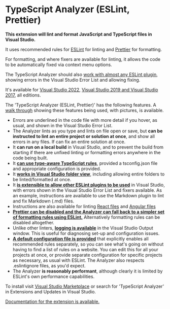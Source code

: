 # TypeScript Analyzer (ESLint, Prettier)

**This extension will lint and format JavaScript and TypeScript files in Visual Studio.**  

It uses recommended rules for [ESLint](https://eslint.org/) for linting and [Prettier](https://prettier.io/) for formatting.  

For formatting, and where fixers are available for linting, it allows the code to be automatically fixed via context menu options.

The TypeScript Analyzer should also [work with almost any ESLint plugin](https://rich-newman.github.io/typescript-analyzer-eslint-prettier/plugins.html), showing errors in the Visual Studio Error List and allowing fixing.

It's available for [Visual Studio 2022](https://marketplace.visualstudio.com/items?itemName=RichNewman.TypeScriptAnalyzerEslintPrettier), [Visual Studio 2019 and Visual Studio 2017](https://marketplace.visualstudio.com/items?itemName=RichNewman.TypeScriptAnalyzerEslintPrettier2019), all editions.

 The 'TypeScript Analyzer (ESLint, Prettier)' has the following features. A [walk through](https://rich-newman.github.io/typescript-analyzer-eslint-prettier/walkthrough.html) showing these features being used, with pictures, is available.

- Errors are underlined in the code file with more detail if you hover, as usual, and shown in the Visual Studio Error List.
- The Analyzer lints as you type and lints on file open or save, but **can be instructed to lint an entire project or solution at once**, and show all errors in any files.  If can fix an entire solution at once.
- It **can run on a local build** in Visual Studio, and to prevent the build from starting if there are unfixed linting or formatting errors anywhere in the code being built.
- It **[can use type-aware TypeScript rules](https://rich-newman.github.io/typescript-analyzer-eslint-prettier/typeinformation.html)**, provided a tsconfig.json file and appropriate configuration is provided.
- It **[works in Visual Studio folder view](https://rich-newman.github.io/typescript-analyzer-eslint-prettier/folderview.html)**, including allowing entire folders to be linted/formatted at once.
- It **[is extensible to allow other ESLint plugins to be used](https://rich-newman.github.io/typescript-analyzer-eslint-prettier/plugins.html)** in Visual Studio, with errors shown in the Visual Studio Error List and fixers available.  As an example, instructions are available to use the Markdown plugin to lint and fix Markdown (.md) files.
- Instructions are also available for linting [React files](https://rich-newman.github.io/typescript-analyzer-eslint-prettier/setupreact.html) and [Angular files](https://rich-newman.github.io/typescript-analyzer-eslint-prettier/setupangular.html)
- [**Prettier can be disabled and the Analyzer can fall back to a simpler set of formatting rules using ESLint.**](https://rich-newman.github.io/typescript-analyzer-eslint-prettier/formatting.html)  Alternatively formatting rules can be disabled altogether.
- Unlike other linters, **[logging is available](https://rich-newman.github.io/typescript-analyzer-eslint-prettier/settings.html#logging)** in the Visual Studio Output window.  This is useful for diagnosing set-up and configuration issues.
- **[A default configuration file is provided](https://rich-newman.github.io/typescript-analyzer-eslint-prettier/defaultconfig.html)** that explicitly enables all recommended rules separately, so you can see what's going on without having to find a list of rules on a website.  You can edit this for all your projects at once, or provide separate configuration for specific projects as necessary, as usual with ESLint. The Analyzer also respects .eslintignore files, as you'd expect.
- The Analyzer **is reasonably performant**, although clearly it is limited by ESLint's own performance capabilities.

To install visit [Visual Studio Marketplace](https://marketplace.visualstudio.com/items?itemName=RichNewman.TypeScriptAnalyzerEslintPrettier) or search for 'TypeScript Analyzer' in Extensions and Updates in Visual Studio.

[Documentation for the extension is available.](https://rich-newman.github.io/typescript-analyzer-eslint-prettier/contents.html)


